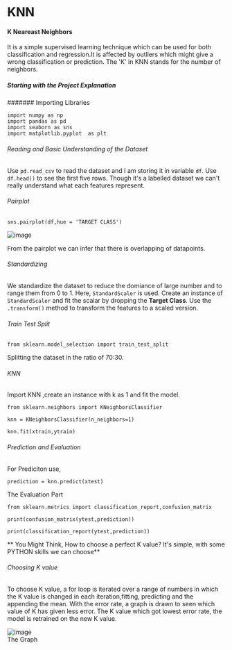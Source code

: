 # KNN

#### K Neareast Neighbors

It is a simple supervised learning technique which can be used for both classification and regression.It is affected by
outliers which might give a wrong classification or prediction. The 'K' in KNN stands for the number of neighbors.

##### Starting with the Project Explanation

####### Importing Libraries

`import numpy as np`
<br>
`import pandas as pd`
<br>
`import seaborn as sns`
<br>
`import matplotlib.pyplot  as plt`
<br>

###### Reading and Basic Understanding of the Dataset

Use  `pd.read_csv` to read the dataset and I am storing it in variable `df`. Use `df.head()` to see the first five rows. Though it's a labelled dataset we can't really
understand what each features represent.

###### Pairplot

`sns.pairplot(df,hue = 'TARGET CLASS')`

![image](https://user-images.githubusercontent.com/78351203/124530369-05aabb80-de2a-11eb-9803-be9c1e6d6545.png)

From the pairplot we can infer that there is overlapping of datapoints.

###### Standardizing

We standardize the dataset to reduce the domiance of large number and to range them from 0 to 1. Here, `StandardScaler` is used.
Create an instance of `StandardScaler` and fit the scalar by dropping the **Target Class**. Use the `.transform()` method to transform the features to a scaled version.

###### Train Test Split

`from sklearn.model_selection import train_test_split`

Splitting the dataset in the ratio of 70:30.

###### KNN

Import KNN ,create an instance with k as 1 and fit the model.

`from sklearn.neighbors import KNeighborsClassifier`<br>

`knn = KNeighborsClassifier(n_neighbors=1)`<br>

`knn.fit(xtrain,ytrain)`<br>

###### Prediction and Evaluation

For Prediciton use,

`prediction = knn.predict(xtest)`

The Evaluation Part

`from sklearn.metrics import classification_report,confusion_matrix`<br>

`print(confusion_matrix(ytest,prediction))`<br>

`print(classification_report(ytest,prediction))`<br>

** You Might Think, How to choose a perfect K value? It's simple, with some PYTHON skills we can choose**

###### Choosing K value 

To choose K value, a for loop is iterated over a range of numbers in which the K value is changed in each iteration,fitting, predicting and the appending the mean.
With the error rate, a graph is drawn to seen which value of K has given less error. The K value which got lowest error rate, the model is retrained on the new K value.

![image](https://user-images.githubusercontent.com/78351203/124532377-07767e00-de2e-11eb-9a65-c5c0e82b4e8d.png)
<br>The Graph


